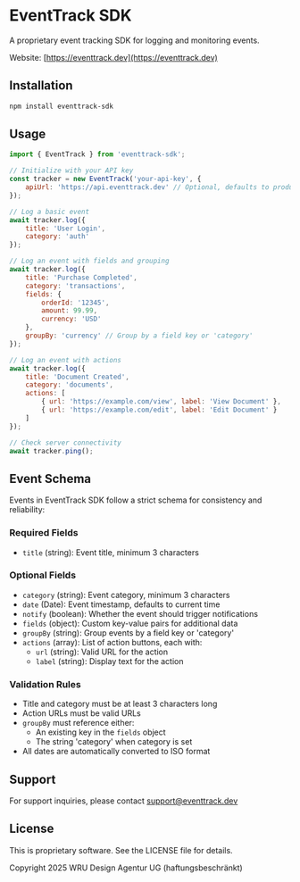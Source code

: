 # EventTrack SDK

A proprietary event tracking SDK for logging and monitoring events.

Website: [https://eventtrack.dev](https://eventtrack.dev)

## Installation

```bash
npm install eventtrack-sdk
```

## Usage

```javascript
import { EventTrack } from 'eventtrack-sdk';

// Initialize with your API key
const tracker = new EventTrack('your-api-key', {
    apiUrl: 'https://api.eventtrack.dev' // Optional, defaults to production URL
});

// Log a basic event
await tracker.log({
    title: 'User Login',
    category: 'auth'
});

// Log an event with fields and grouping
await tracker.log({
    title: 'Purchase Completed',
    category: 'transactions',
    fields: {
        orderId: '12345',
        amount: 99.99,
        currency: 'USD'
    },
    groupBy: 'currency' // Group by a field key or 'category'
});

// Log an event with actions
await tracker.log({
    title: 'Document Created',
    category: 'documents',
    actions: [
        { url: 'https://example.com/view', label: 'View Document' },
        { url: 'https://example.com/edit', label: 'Edit Document' }
    ]
});

// Check server connectivity
await tracker.ping();
```

## Event Schema

Events in EventTrack SDK follow a strict schema for consistency and reliability:

### Required Fields
- `title` (string): Event title, minimum 3 characters

### Optional Fields
- `category` (string): Event category, minimum 3 characters
- `date` (Date): Event timestamp, defaults to current time
- `notify` (boolean): Whether the event should trigger notifications
- `fields` (object): Custom key-value pairs for additional data
- `groupBy` (string): Group events by a field key or 'category'
- `actions` (array): List of action buttons, each with:
  - `url` (string): Valid URL for the action
  - `label` (string): Display text for the action

### Validation Rules
- Title and category must be at least 3 characters long
- Action URLs must be valid URLs
- `groupBy` must reference either:
  - An existing key in the `fields` object
  - The string 'category' when category is set
- All dates are automatically converted to ISO format

## Support

For support inquiries, please contact support@eventtrack.dev

## License

This is proprietary software. See the LICENSE file for details.

Copyright 2025 WRU Design Agentur UG (haftungsbeschränkt)
